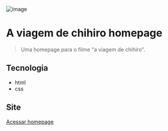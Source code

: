 ![image](https://github.com/Ericodesenvolvedor/viagem-chihiro-homepage/assets/100439353/c015974b-ed58-49f1-9301-63250b95adf9)

# A viagem de chihiro homepage

> Uma homepage para o filme "a viagem de chihiro".

## Tecnologia

- html
- css

## Site

[Acessar homepage](https://ericodesenvolvedor.github.io/viagem-chihiro-homepage)
